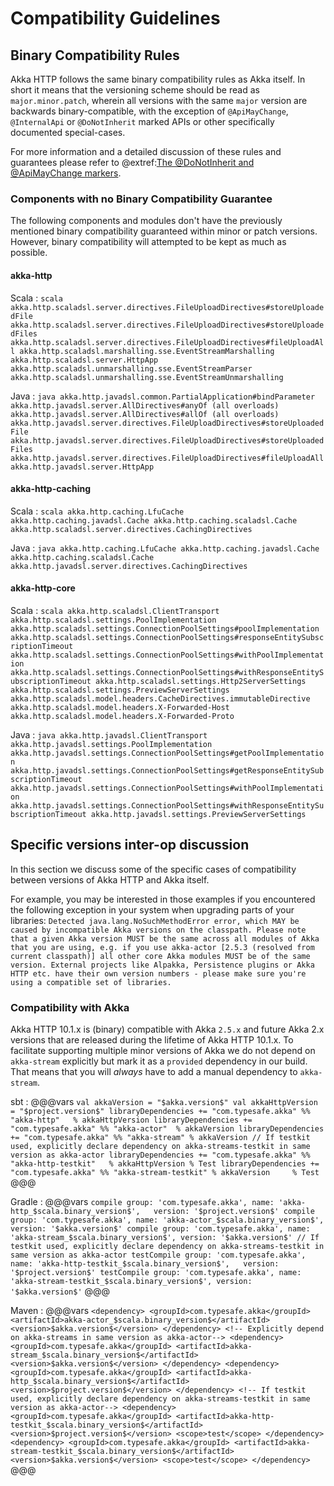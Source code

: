 # Compatibility Guidelines

## Binary Compatibility Rules

Akka HTTP follows the same binary compatibility rules as Akka itself.
In short it means that the versioning scheme should be read as `major.minor.patch`,
wherein all versions with the same `major` version are backwards binary-compatible,
with the exception of `@ApiMayChange`, `@InternalApi` or `@DoNotInherit` marked APIs 
or other specifically documented special-cases.

For more information and a detailed discussion of these rules and guarantees please refer to
@extref:[The @DoNotInherit and @ApiMayChange markers](akka-docs:common/binary-compatibility-rules.html#The_@DoNotInherit_and_@ApiMayChange_markers).

### Components with no Binary Compatibility Guarantee

The following components and modules don't have the previously mentioned binary compatibility guaranteed within minor or
patch versions. However, binary compatibility will attempted to be kept as much as possible.

#### akka-http

Scala
:   ```scala
    akka.http.scaladsl.server.directives.FileUploadDirectives#storeUploadedFile
    akka.http.scaladsl.server.directives.FileUploadDirectives#storeUploadedFiles
    akka.http.scaladsl.server.directives.FileUploadDirectives#fileUploadAll
    akka.http.scaladsl.marshalling.sse.EventStreamMarshalling
    akka.http.scaladsl.server.HttpApp
    akka.http.scaladsl.unmarshalling.sse.EventStreamParser
    akka.http.scaladsl.unmarshalling.sse.EventStreamUnmarshalling
    ```

Java
:   ```java
    akka.http.javadsl.common.PartialApplication#bindParameter
    akka.http.javadsl.server.AllDirectives#anyOf (all overloads)
    akka.http.javadsl.server.AllDirectives#allOf (all overloads)
    akka.http.javadsl.server.directives.FileUploadDirectives#storeUploadedFile
    akka.http.javadsl.server.directives.FileUploadDirectives#storeUploadedFiles
    akka.http.javadsl.server.directives.FileUploadDirectives#fileUploadAll
    akka.http.javadsl.server.HttpApp
    ```    

#### akka-http-caching

Scala
:   ```scala
    akka.http.caching.LfuCache
    akka.http.caching.javadsl.Cache
    akka.http.caching.scaladsl.Cache
    akka.http.scaladsl.server.directives.CachingDirectives
    ```

Java
:   ```java
    akka.http.caching.LfuCache
    akka.http.caching.javadsl.Cache
    akka.http.caching.scaladsl.Cache
    akka.http.javadsl.server.directives.CachingDirectives
    ```    

#### akka-http-core

Scala
:   ```scala
    akka.http.scaladsl.ClientTransport
    akka.http.scaladsl.settings.PoolImplementation
    akka.http.scaladsl.settings.ConnectionPoolSettings#poolImplementation
    akka.http.scaladsl.settings.ConnectionPoolSettings#responseEntitySubscriptionTimeout
    akka.http.scaladsl.settings.ConnectionPoolSettings#withPoolImplementation
    akka.http.scaladsl.settings.ConnectionPoolSettings#withResponseEntitySubscriptionTimeout
    akka.http.scaladsl.settings.Http2ServerSettings
    akka.http.scaladsl.settings.PreviewServerSettings
    akka.http.scaladsl.model.headers.CacheDirectives.immutableDirective
    akka.http.scaladsl.model.headers.X-Forwarded-Host
    akka.http.scaladsl.model.headers.X-Forwarded-Proto
    ```

Java
:   ```java
    akka.http.javadsl.ClientTransport
    akka.http.javadsl.settings.PoolImplementation
    akka.http.javadsl.settings.ConnectionPoolSettings#getPoolImplementation
    akka.http.javadsl.settings.ConnectionPoolSettings#getResponseEntitySubscriptionTimeout
    akka.http.javadsl.settings.ConnectionPoolSettings#withPoolImplementation
    akka.http.javadsl.settings.ConnectionPoolSettings#withResponseEntitySubscriptionTimeout
    akka.http.javadsl.settings.PreviewServerSettings
    ```
    
## Specific versions inter-op discussion

In this section we discuss some of the specific cases of compatibility between versions of Akka HTTP and Akka itself.

For example, you may be interested in those examples if you encountered the following exception in your system when upgrading parts 
of your libraries: `Detected java.lang.NoSuchMethodError error, which MAY be caused by incompatible Akka versions on the classpath. Please note that a given Akka version MUST be the same across all modules of Akka that you are using, e.g. if you use akka-actor [2.5.3 (resolved from current classpath)] all other core Akka modules MUST be of the same version. External projects like Alpakka, Persistence plugins or Akka HTTP etc. have their own version numbers - please make sure you're using a compatible set of libraries.`

### Compatibility with Akka

Akka HTTP 10.1.x is (binary) compatible with Akka `2.5.x`
and future Akka 2.x versions that are released during the lifetime of Akka HTTP 10.1.x.
To facilitate supporting multiple minor versions of Akka we do not depend on `akka-stream`
explicitly but mark it as a `provided` dependency in our build. That means that you will *always* have to add
a manual dependency to `akka-stream`.

sbt
:   @@@vars
    ```
    val akkaVersion = "$akka.version$"
    val akkaHttpVersion = "$project.version$"
    libraryDependencies += "com.typesafe.akka" %% "akka-http"   % akkaHttpVersion
    libraryDependencies += "com.typesafe.akka" %% "akka-actor"  % akkaVersion
    libraryDependencies += "com.typesafe.akka" %% "akka-stream" % akkaVersion
    // If testkit used, explicitly declare dependency on akka-streams-testkit in same version as akka-actor
    libraryDependencies += "com.typesafe.akka" %% "akka-http-testkit"   % akkaHttpVersion % Test
    libraryDependencies += "com.typesafe.akka" %% "akka-stream-testkit" % akkaVersion     % Test
    ```
    @@@

Gradle
:   @@@vars
    ```
    compile group: 'com.typesafe.akka', name: 'akka-http_$scala.binary_version$',   version: '$project.version$'
    compile group: 'com.typesafe.akka', name: 'akka-actor_$scala.binary_version$',  version: '$akka.version$'
    compile group: 'com.typesafe.akka', name: 'akka-stream_$scala.binary_version$', version: '$akka.version$'
    // If testkit used, explicitly declare dependency on akka-streams-testkit in same version as akka-actor
    testCompile group: 'com.typesafe.akka', name: 'akka-http-testkit_$scala.binary_version$',   version: '$project.version$'
    testCompile group: 'com.typesafe.akka', name: 'akka-stream-testkit_$scala.binary_version$', version: '$akka.version$'
    ```
    @@@
    
Maven
:   @@@vars
    ```
    <dependency>
      <groupId>com.typesafe.akka</groupId>
      <artifactId>akka-actor_$scala.binary_version$</artifactId>
      <version>$akka.version$</version>
    </dependency>
    <!-- Explicitly depend on akka-streams in same version as akka-actor-->
    <dependency>
      <groupId>com.typesafe.akka</groupId>
      <artifactId>akka-stream_$scala.binary_version$</artifactId>
      <version>$akka.version$</version>
    </dependency>
    <dependency>
      <groupId>com.typesafe.akka</groupId>
      <artifactId>akka-http_$scala.binary_version$</artifactId>
      <version>$project.version$</version>
    </dependency>
    <!-- If testkit used, explicitly declare dependency on akka-streams-testkit in same version as akka-actor-->
    <dependency>
      <groupId>com.typesafe.akka</groupId>
      <artifactId>akka-http-testkit_$scala.binary_version$</artifactId>
      <version>$project.version$</version>
      <scope>test</scope>
    </dependency>
    <dependency>
      <groupId>com.typesafe.akka</groupId>
      <artifactId>akka-stream-testkit_$scala.binary_version$</artifactId>
      <version>$akka.version$</version>
      <scope>test</scope>
    </dependency>
    ```
    @@@
